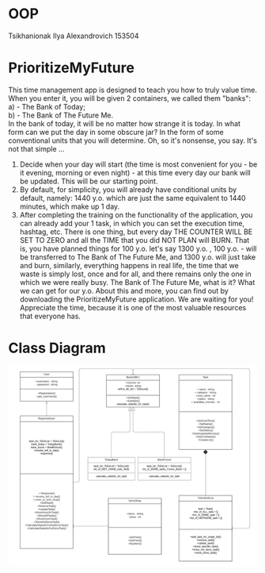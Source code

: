 # OOP
Tsikhanionak Ilya Alexandrovich 153504
# PrioritizeMyFuture
  This time management app is designed to teach you how to truly value time. When you enter it, you will be given 2 containers, we called them "banks":   
a) - The Bank of Today;  
b) - The Bank of The Future Me.   
  In the bank of today, it will be no matter how strange it is today. In what form can we put the day in some obscure jar? In the form of some conventional units that you will determine. Oh, so it's nonsense, you say. It's not that simple ...
1) Decide when your day will start (the time is most convenient for you - be it evening, morning or even night) - at this time every day our bank will be updated. This will be our starting point.
2) By default, for simplicity, you will already have conditional units by default, namely: 1440 y.o. which are just the same equivalent to 1440 minutes, which make up 1 day.
3) After completing the training on the functionality of the application, you can already add your 1 task, in which you can set the execution time, hashtag, etc.
  There is one thing, but every day THE COUNTER WILL BE SET TO ZERO and all the TIME that you did NOT PLAN will BURN. That is, you have planned things for 100 y.o. let's say 1300 y.o. , 100 y.o. - will be transferred to The Bank of The Future Me, and 1300 y.o. will just take and burn, similarly, everything happens in real life, the time that we waste is simply lost, once and for all, and there remains only the one in which we were really busy. 
  The Bank of The Future Me, what is it? What we can get for our y.o. About this and more, you can find out by downloading the PrioritizeMyFuture application. We are waiting for you! Appreciate the time, because it is one of the most valuable resources that everyone has.
 # Class Diagram 
 ![ProductiveApp](~/../ProductiveApp.png)